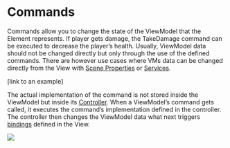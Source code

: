 # Commands

Commands allow you to change the state of the ViewModel that the Element represents. If player gets damage, the TakeDamage command can be executed to decrease the player’s health. Usually, ViewModel data should not be changed directly but only through the use of the defined commands. There are however use cases where VMs data can be changed directly from the View with [Scene Properties](pages/scene-properties.md) or [Services](/pages/services.md).

[link to an example]

The actual implementation of the command is not stored inside the ViewModel but inside its [Controller](pages/controller.md). When a ViewModel’s command gets called, it executes the command’s implementation defined in the controller. The controller then changes the ViewModel data what next triggers [bindings](/pages/view-bindings.md) defined in the View.

![](https://dl.dropboxusercontent.com/u/75445779/uFrame_wiki/uFrame_MVVM_flow.png)
